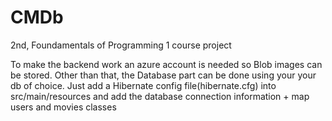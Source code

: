 # CMDb
2nd, Foundamentals of Programming 1 course project

To make the backend work an azure account is needed so Blob images can be stored. 
Other than that, the Database part can be done using your your db of choice.
Just add a Hibernate config file(hibernate.cfg) into src/main/resources and add 
the database connection information + map users and movies classes 
